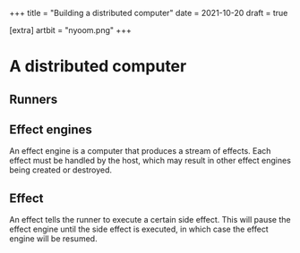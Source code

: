 +++
title = "Building a distributed computer"
date = 2021-10-20
draft = true

[extra]
artbit = "nyoom.png"
+++

# A distributed computer

## Runners

## Effect engines
An effect engine is a computer that produces a stream of effects. Each effect must be handled by the host, which may result in other effect engines being created or destroyed.

## Effect
An effect tells the runner to execute a certain side effect. This will pause the effect engine until the side effect is executed, in which case the effect engine will be resumed.
